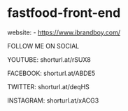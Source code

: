 # fastfood-front-end
website: - https://www.ibrandboy.com/

FOLLOW ME ON SOCIAL

YOUTUBE: shorturl.at/rSUX8

FACEBOOK: shorturl.at/ABDE5

TWITTER: shorturl.at/deqHS

INSTAGRAM: shorturl.at/xACG3